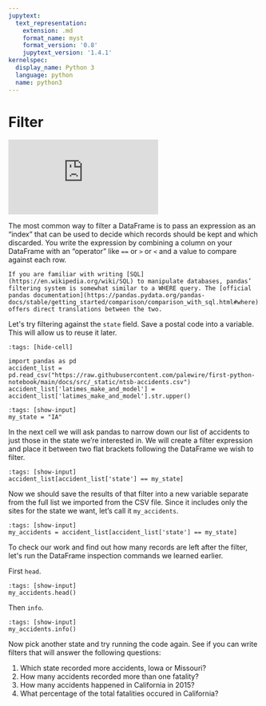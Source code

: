 ```yaml
---
jupytext:
  text_representation:
    extension: .md
    format_name: myst
    format_version: '0.8'
    jupytext_version: '1.4.1'
kernelspec:
  display_name: Python 3
  language: python
  name: python3
---
```


# Filter

<div class="responsive-iframe-container">
    <iframe class="responsive-iframe" src="https://www.youtube.com/embed/_Yfda9nIzVo?si=K4i1T6DQWfljTZjl" title="YouTube video player" frameborder="0" allow="accelerometer; autoplay; clipboard-write; encrypted-media; gyroscope; picture-in-picture; web-share" referrerpolicy="strict-origin-when-cross-origin" allowfullscreen></iframe>
</div>

The most common way to filter a DataFrame is to pass an expression as an “index” that can be used to decide which records should be kept and which discarded. You write the expression by combining a column on your DataFrame with an “operator” like `==` or `>` or `<` and a value to compare against each row.

```{note}
If you are familiar with writing [SQL](https://en.wikipedia.org/wiki/SQL) to manipulate databases, pandas’ filtering system is somewhat similar to a WHERE query. The [official pandas documentation](https://pandas.pydata.org/pandas-docs/stable/getting_started/comparison/comparison_with_sql.html#where) offers direct translations between the two.
```

Let's try filtering against the `state` field. Save a postal code into a variable. This will allow us to reuse it later.

```{code-cell}
:tags: [hide-cell]

import pandas as pd
accident_list = pd.read_csv("https://raw.githubusercontent.com/palewire/first-python-notebook/main/docs/src/_static/ntsb-accidents.csv")
accident_list['latimes_make_and_model'] = accident_list['latimes_make_and_model'].str.upper()
```

```{code-cell}
:tags: [show-input]
my_state = "IA"
```

In the next cell we will ask pandas to narrow down our list of accidents to just those in the state we’re interested in. We will create a filter expression and place it between two flat brackets following the DataFrame we wish to filter.

```{code-cell}
:tags: [show-input]
accident_list[accident_list['state'] == my_state]
```

Now we should save the results of that filter into a new variable separate from the full list we imported from the CSV file. Since it includes only the sites for the state we want, let’s call it `my_accidents`.

```{code-cell}
:tags: [show-input]
my_accidents = accident_list[accident_list['state'] == my_state]
```

To check our work and find out how many records are left after the filter, let's run the DataFrame inspection commands we learned earlier.

First `head`.

```{code-cell}
:tags: [show-input]
my_accidents.head()
```

Then `info`.

```{code-cell}
:tags: [show-input]
my_accidents.info()
```

Now pick another state and try running the code again. See if you can write filters that will answer the following questions:

1. Which state recorded more accidents, Iowa or Missouri?
2. How many accidents recorded more than one fatality?
3. How many accidents happened in California in 2015?
4. What percentage of the total fatalities occured in California?
